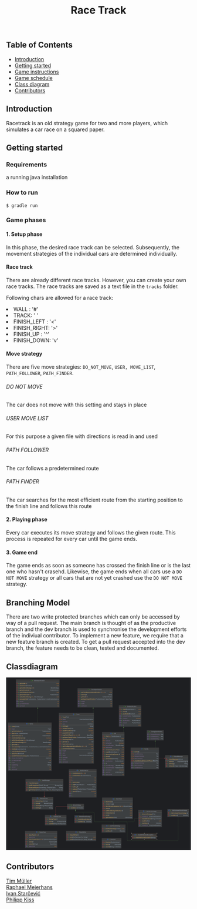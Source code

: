 <h1 align="center"> Race Track </h1> <br>

## Table of Contents

- [Introduction](#introduction)
- [Getting started](#getting-started)
- [Game instructions](#game-instructions)
- [Game schedule](#game-schedule)
- [Class diagram](#class-diagram)
- [Contributors](#contributors)

## Introduction

Racetrack is an old strategy game for two and more
players, which simulates a car race on a squared paper.

## Getting started

### Requirements

a running java installation

### How to run

```shell
$ gradle run
```

### Game phases
#### 1. Setup phase

In this phase, the desired race track can be selected.
Subsequently, the movement strategies of the individual cars are determined individually.

#### Race track
There are already different race tracks. However, you can create your own race tracks.
The race tracks are saved as a text file in the `tracks` folder.

Following chars are allowed for a race track:
<li>WALL : '#'</li>
<li>TRACK: ' '</li>
<li>FINISH_LEFT : '&lt;'</li>
<li>FINISH_RIGHT: '&gt;'</li>
<li>FINISH_UP : '^'</li>
<li>FINISH_DOWN: 'v'</li>

#### Move strategy

There are five move strategies: `DO_NOT_MOVE`, `USER, MOVE_LIST`, `PATH_FOLLOWER`, `PATH_FINDER`.

###### DO NOT MOVE
The car does not move with this setting and stays in place

###### USER MOVE LIST
For this purpose a given file with directions is read in and used

###### PATH FOLLOWER
The car follows a predetermined route

###### PATH FINDER
The car searches for the most efficient route from the starting position to the finish line and follows this route

#### 2. Playing phase
Every car executes its move strategy and follows the given route.
This process is repeated for every car until the game ends.

#### 3. Game end
The game ends as soon as someone has crossed the finish line or is the last one who hasn't crasehd.
Likewise, the game ends when all cars use a `DO NOT MOVE` strategy or all cars that are not yet crashed use the `DO NOT MOVE` strategy.

## Branching Model
There are two write protected branches which can only be accessed by way of a pull request. The main branch is thought of as the productive branch and the dev branch is used to synchronise the development efforts of the indiviual contributor. To implement a new feature, we require that a new feature branch is created. To get a pull request accepted into the dev branch, the feature needs to be clean, tested and documented.


## Classdiagram
![klassendiagramm.svg](img/klassendiagramm.svg)

## Contributors
[Tim Müller](https://github.zhaw.ch/muellti3) \
[Raphael Meierhans](https://github.zhaw.ch/meierr06)\
[Ivan Starčević](https://github.zhaw.ch/starciva) \
[Philipp Kiss](https://github.zhaw.ch/kisphi01)
